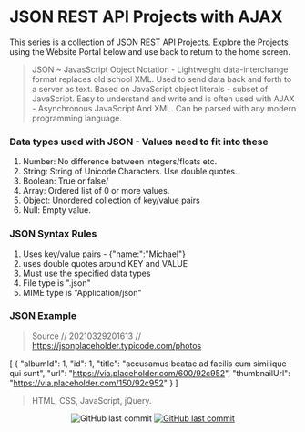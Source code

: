 # JSON REST API Projects with AJAX

This series is a collection of JSON REST API Projects.
Explore the Projects using the Website Portal below and use back to return to the home screen.

> JSON ~ JavasScript Object Notation - Lightweight data-interchange format replaces old school XML.
> Used to send data back and forth to a server as text.
> Based on JavaScript object literals - subset of JavaScript.
> Easy to understand and write and is often used with AJAX - Asynchronous JavaScript And XML.
> Can be parsed with any modern programming language.

### Data types used with JSON - Values need to fit into these

1. Number: No difference between integers/floats etc.
2. String: String of Unicode Characters. Use double quotes.
3. Boolean: True or false/
4. Array: Ordered list of 0 or more values.
5. Object: Unordered collection of key/value pairs
6. Null: Empty value.

### JSON Syntax Rules

1. Uses key/value pairs - {"name:":"Michael"}
2. uses double quotes around KEY and VALUE
3. Must use the specified data types
4. File type is ".json"
5. MIME type is "Application/json"

### JSON Example

> Source
> // 20210329201613
> // https://jsonplaceholder.typicode.com/photos

[
{
"albumId": 1,
"id": 1,
"title": "accusamus beatae ad facilis cum similique qui sunt",
"url": "https://via.placeholder.com/600/92c952",
"thumbnailUrl": "https://via.placeholder.com/150/92c952"
}
]

> HTML, CSS, JavaScript, jQuery.

<p align="center">
<img alt="GitHub last commit" src="https://img.shields.io/github/last-commit/mogrady-git/JSON-REST-API-Projects-with-AJAX">
<a href="https://mogrady-git.github.io/JSON-REST-API-Projects-with-AJAX/index.html"><img alt="GitHub last commit" src="https://img.shields.io/badge/Version%201.0-Launch%20Website-green"></a>

  </p>
